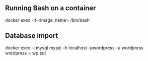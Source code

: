 
## Running Bash on a container
docker exec -it <image_name> /bin/bash

## Database import
docker exec -i mysql mysql -h localhost -pwordpress -u wordpress wordpress < wp.sql

